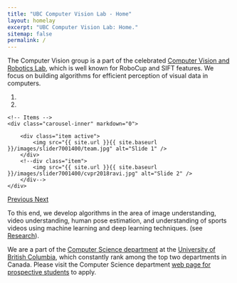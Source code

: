 ```yaml
---
title: "UBC Computer Vision Lab - Home"
layout: homelay
excerpt: "UBC Computer Vision Lab: Home."
sitemap: false
permalink: /
---
```


The Computer Vision group is a part of the celebrated [Computer Vision and Robotics Lab](https://www.cs.ubc.ca/cs-research/lci/research-groups/computer-vision-robotics), which is well known for RoboCup and SIFT features. We focus on building algorithms for efficient perception of visual data in computers.

<div markdown="0" id="carousel" class="carousel slide" data-ride="carousel" data-interval="5000" data-pause="hover" >
    <!-- Menu -->
    <ol class="carousel-indicators">
        <li data-target="#carousel" data-slide-to="0" class="active"></li>
        <li data-target="#carousel" data-slide-to="1"></li>
    </ol>

    <!-- Items -->
    <div class="carousel-inner" markdown="0">

        <div class="item active">
            <img src="{{ site.url }}{{ site.baseurl }}/images/slider7001400/team.jpg" alt="Slide 1" />
        </div>
        <!--div class="item">
            <img src="{{ site.url }}{{ site.baseurl }}/images/slider7001400/cvpr2018ravi.jpg" alt="Slide 2" />
        </div-->
    </div> 
  <a class="left carousel-control" href="#carousel" role="button" data-slide="prev">
    <span class="glyphicon glyphicon-chevron-left" aria-hidden="true"></span>
    <span class="sr-only">Previous</span>
  </a>
  <a class="right carousel-control" href="#carousel" role="button" data-slide="next">
    <span class="glyphicon glyphicon-chevron-right" aria-hidden="true"></span>
    <span class="sr-only">Next</span>
  </a>
</div>


To this end, we develop algorithms in the area of image understanding, video understanding, human pose estimation, and understanding of sports videos using machine learning and deep learning techniques. (see [Research](research)).

We are a part of the [Computer Science department](https://www.cs.ubc.ca/our-department/about-us) at the [University of British Columbia](https://www.ubc.ca/), which constantly rank among the top two departments in Canada. Please visit the Computer Science department [web page for prospective students](https://www.cs.ubc.ca/students/grad/prospective) to apply.






